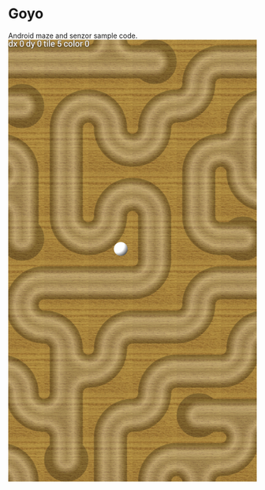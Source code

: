 # Goyo
Android maze and senzor sample code.
![alt tag](https://github.com/landroo/goyo/blob/master/screen.png)
